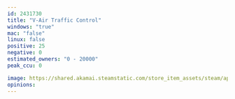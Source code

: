 ```yaml
---
id: 2431730
title: "V-Air Traffic Control"
windows: "true"
mac: "false"
linux: false
positive: 25
negative: 0
estimated_owners: "0 - 20000"
peak_ccu: 0

image: https://shared.akamai.steamstatic.com/store_item_assets/steam/apps/2431730/header.jpg?t=1721290110
opinions:
---
```

